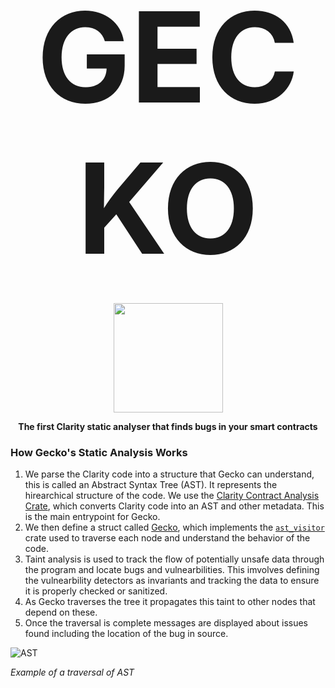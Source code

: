 <div align="center" style="font-size: 200px;">
  <strong>GECKO</strong>
</div>
<p align="center">
    <br />
    <a href="https://cyfrin.io/">
        <img src="https://github.com/Gecko-Security/Gecko-Clarity/assets/22000925/12a6650c-213d-4e86-9c6a-5f9f6e4c9778" width="175" alt=""/></a>
    <br />
</p>

<p align="center"><strong>The first Clarity static analyser that finds bugs in your smart contracts
</strong></p>




### How Gecko's Static Analysis Works
1. We parse the Clarity code into a structure that Gecko can understand, this is called an Abstract Syntax Tree (AST). It represents the hirearchical structure of the code. We use the [Clarity Contract Analysis Crate](https://docs.rs/stacks-codec/latest/stacks_codec/clarity/vm/analysis/types/struct.ContractAnalysis.html), which converts Clarity code into an AST and other metadata. This is the main entrypoint for Gecko.
2. We then define a struct called [Gecko](), which implements the [`ast_visitor`](https://doc.rust-lang.org/stable/nightly-rustc/rustc_ast/visit/trait.Visitor.html) crate used to traverse each node and understand the behavior of the code.
3. Taint analysis is used to track the flow of potentially unsafe data through the program and locate bugs and vulnearbilities. This imvolves defining the vulnearbility detectors as invariants and tracking the data to ensure it is properly checked or sanitized.
4. As Gecko traverses the tree it propagates this taint to other nodes that depend on these.
5. Once the traversal is complete messages are displayed about issues found including the location of the bug in source. 




![AST](https://github.com/Gecko-Security/Gecko-Clarity/assets/22000925/b651810b-6db5-457c-88d1-7ee5feb6dc01)

_Example of a traversal of AST_
